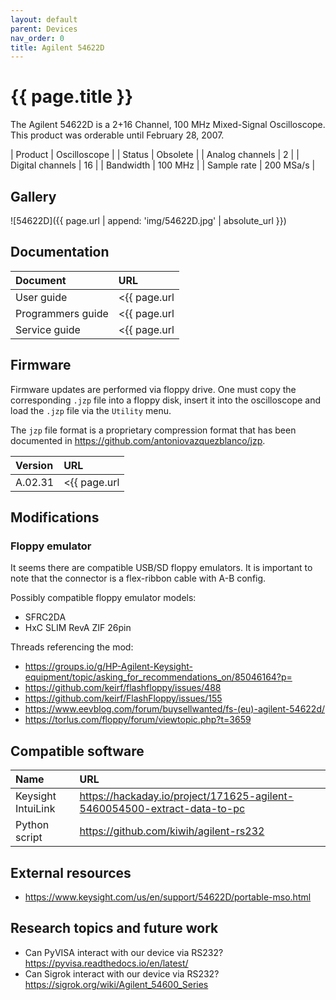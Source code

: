 ```yaml
---
layout: default
parent: Devices
nav_order: 0
title: Agilent 54622D
---
```


# {{ page.title }}

The Agilent 54622D is a 2+16 Channel, 100 MHz Mixed-Signal Oscilloscope. This product was orderable until February 28, 2007.

| Product           | Oscilloscope  |
| Status            | Obsolete      |
| Analog channels   | 2             |
| Digital channels  | 16            |
| Bandwidth         | 100 MHz       |
| Sample rate       | 200 MSa/s     |


## Gallery

![54622D]({{ page.url | append: 'img/54622D.jpg' | absolute_url }})


## Documentation

| Document          | URL                                                                                   |
|:------------------|:--------------------------------------------------------------------------------------|
| User guide        | <{{ page.url | append: 'docs/User guide 9018-40677.pdf' | absolute_url }}>            |
| Programmers guide | <{{ page.url | append: 'docs/Programmers guide 9018-40679.pdf' | absolute_url }}>     |
| Service guide     | <{{ page.url | append: 'docs/Service guide 9018-40072.pdf' | absolute_url }}>         |


## Firmware

Firmware updates are performed via floppy drive. One must copy the corresponding `.jzp` file into a floppy disk, insert it into the oscilloscope and load the `.jzp` file via the `Utility` menu.

The `jzp` file format is a proprietary compression format that has been documented in <https://github.com/antoniovazquezblanco/jzp>.

| Version   | URL                                                                       |
|:----------|:--------------------------------------------------------------------------|
| A.02.31   | <{{ page.url | append: 'firmware/A.02.31/sys5462x.jzp' | absolute_url }}> |


## Modifications

### Floppy emulator

It seems there are compatible USB/SD floppy emulators. It is important to note that the connector is a flex-ribbon cable with A-B config.

Possibly compatible floppy emulator models:
* SFRC2DA
* HxC SLIM RevA ZIF 26pin

Threads referencing the mod:
* <https://groups.io/g/HP-Agilent-Keysight-equipment/topic/asking_for_recommendations_on/85046164?p=>
* <https://github.com/keirf/flashfloppy/issues/488>
* <https://github.com/keirf/FlashFloppy/issues/155>
* <https://www.eevblog.com/forum/buysellwanted/fs-(eu)-agilent-54622d/>
* <https://torlus.com/floppy/forum/viewtopic.php?t=3659>


## Compatible software

| Name                  | URL                                                                           |
|:----------------------|:------------------------------------------------------------------------------|
| Keysight IntuiLink    | <https://hackaday.io/project/171625-agilent-5460054500-extract-data-to-pc>    |
| Python script         | <https://github.com/kiwih/agilent-rs232>                                      |


## External resources

* <https://www.keysight.com/us/en/support/54622D/portable-mso.html>


## Research topics and future work

* Can PyVISA interact with our device via RS232? <https://pyvisa.readthedocs.io/en/latest/>
* Can Sigrok interact with our device via RS232? <https://sigrok.org/wiki/Agilent_54600_Series>
